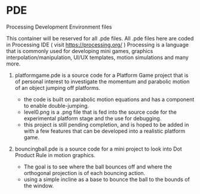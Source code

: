 # PDE
Processing Development Environment files

This container will be reserved for all .pde files. 
All .pde files here are coded in Processing IDE ( visit https://processing.org/ )
Processing is a language that is commonly used for developing mini games, graphics interpolation/manipulation, UI/UX templates, motion simulations and many more.  

1. platformgame.pde is a source code for a Platform Game project that is of personal interest to investigate the momentum and parabolic motion of an object jumping off platforms. 
    - the code is built on parabolic motion equations and has a component to enable double-jumping. 
    - level0.png is a .png file that is fed into the source code for the experimental platform stage and the use for debugging.
    - this project is still pending completion, and is hoped to be added in with a few features that can be developed into a realistic platform game. 

2. bouncingball.pde is a source code for a mini project to look into Dot Product Rule in motion graphics. 
    - The goal is to see where the ball bounces off and where the orthogonal projection is of each bouncing action.
    - using a simple incline as a base to bounce the ball to the bounds of the window. 
    
